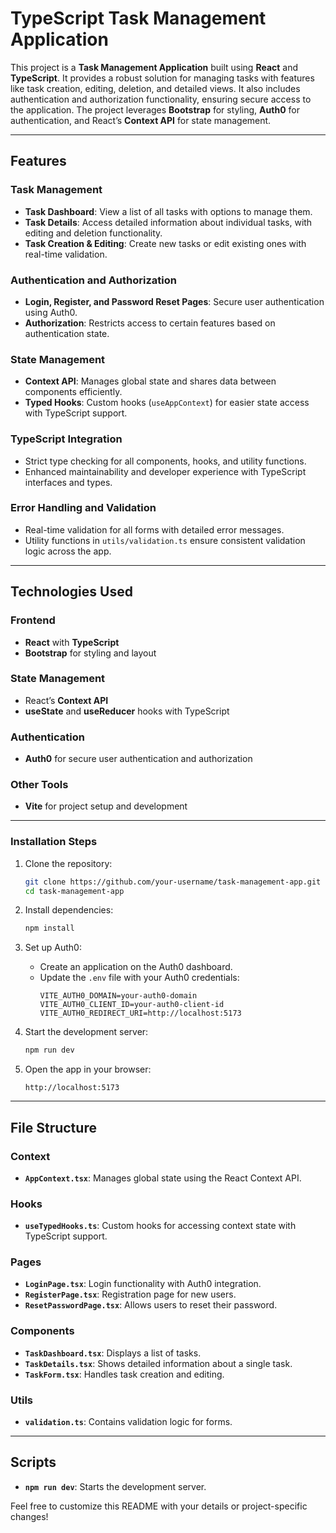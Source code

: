 
# **TypeScript Task Management Application**

This project is a **Task Management Application** built using **React** and **TypeScript**. It provides a robust solution for managing tasks with features like task creation, editing, deletion, and detailed views. It also includes authentication and authorization functionality, ensuring secure access to the application. The project leverages **Bootstrap** for styling, **Auth0** for authentication, and React’s **Context API** for state management.

---

## **Features**

### **Task Management**
- **Task Dashboard**: View a list of all tasks with options to manage them.
- **Task Details**: Access detailed information about individual tasks, with editing and deletion functionality.
- **Task Creation & Editing**: Create new tasks or edit existing ones with real-time validation.

### **Authentication and Authorization**
- **Login, Register, and Password Reset Pages**: Secure user authentication using Auth0.
- **Authorization**: Restricts access to certain features based on authentication state.

### **State Management**
- **Context API**: Manages global state and shares data between components efficiently.
- **Typed Hooks**: Custom hooks (`useAppContext`) for easier state access with TypeScript support.

### **TypeScript Integration**
- Strict type checking for all components, hooks, and utility functions.
- Enhanced maintainability and developer experience with TypeScript interfaces and types.

### **Error Handling and Validation**
- Real-time validation for all forms with detailed error messages.
- Utility functions in `utils/validation.ts` ensure consistent validation logic across the app.

---

## **Technologies Used**

### **Frontend**
- **React** with **TypeScript**
- **Bootstrap** for styling and layout

### **State Management**
- React’s **Context API**
- **useState** and **useReducer** hooks with TypeScript

### **Authentication**
- **Auth0** for secure user authentication and authorization

### **Other Tools**
- **Vite** for project setup and development

---


### Installation Steps
1. Clone the repository:
   ```bash
   git clone https://github.com/your-username/task-management-app.git
   cd task-management-app
   ```

2. Install dependencies:
   ```bash
   npm install
   ```

3. Set up Auth0:
   - Create an application on the Auth0 dashboard.
   - Update the `.env` file with your Auth0 credentials:
     ```env
     VITE_AUTH0_DOMAIN=your-auth0-domain
     VITE_AUTH0_CLIENT_ID=your-auth0-client-id
     VITE_AUTH0_REDIRECT_URI=http://localhost:5173
     ```

4. Start the development server:
   ```bash
   npm run dev
   ```

5. Open the app in your browser:
   ```
   http://localhost:5173
   ```

---

## **File Structure**

### **Context**
- **`AppContext.tsx`**: Manages global state using the React Context API.

### **Hooks**
- **`useTypedHooks.ts`**: Custom hooks for accessing context state with TypeScript support.

### **Pages**
- **`LoginPage.tsx`**: Login functionality with Auth0 integration.
- **`RegisterPage.tsx`**: Registration page for new users.
- **`ResetPasswordPage.tsx`**: Allows users to reset their password.

### **Components**
- **`TaskDashboard.tsx`**: Displays a list of tasks.
- **`TaskDetails.tsx`**: Shows detailed information about a single task.
- **`TaskForm.tsx`**: Handles task creation and editing.

### **Utils**
- **`validation.ts`**: Contains validation logic for forms.

---

## **Scripts**

- **`npm run dev`**: Starts the development server.

Feel free to customize this README with your details or project-specific changes!

